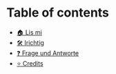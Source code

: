# Table of contents

* [🏠 Lis mi](README.md)
* [🛠 Irichtig](setting-up.md)
* [❓ Frage und Antworte](faq.md)
* [⭐ Credits](credits.md)
